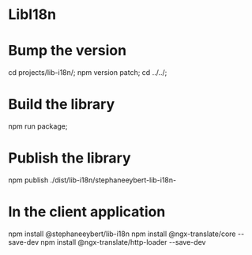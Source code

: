 # LibI18n

# Bump the version
cd projects/lib-i18n/;
npm version patch;
cd ../../;

# Build the library
npm run package;

# Publish the library
npm publish ./dist/lib-i18n/stephaneeybert-lib-i18n-

# In the client application
npm install @stephaneeybert/lib-i18n
npm install @ngx-translate/core --save-dev
npm install @ngx-translate/http-loader --save-dev
